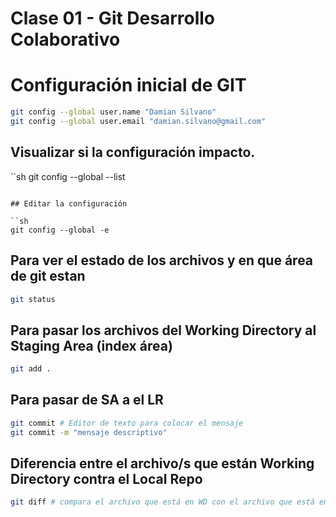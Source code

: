 # Clase 01 - Git Desarrollo Colaborativo

# Configuración inicial de GIT

```sh
git config --global user.name "Damian Silvano"
git config --global user.email "damian.silvano@gmail.com"
```

## Visualizar si la configuración impacto.

``sh
git config --global --list
```

## Editar la configuración 

``sh
git config --global -e
```

## Para ver el estado de los archivos y en que área de git estan

```sh
git status
```
## Para pasar los archivos del Working Directory al Staging Area (index área)

```sh
git add .
```
## Para pasar de SA a el LR

```sh
git commit # Editor de texto para colocar el mensaje
git commit -m "mensaje descriptivo"
```

## Diferencia entre el archivo/s que están Working Directory contra el Local Repo

```sh
git diff # compara el archivo que está en WD con el archivo que está en LR
```



